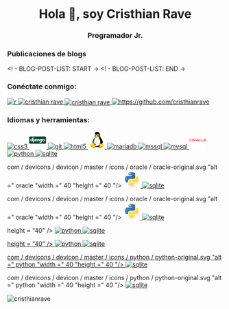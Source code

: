 <h1 align = "center"> Hola 👋, soy Cristhian Rave </h1>
<h3 align = "center"> Programador Jr. </h3>

### Publicaciones de blogs
<! - BLOG-POST-LIST: START ->
<! - BLOG-POST-LIST: END ->

<h3 align = "left"> Conéctate conmigo: </h3>
<p align = "left">
<a href = "https: / /codepen.io/r "target =" blank "> <img align =" center "src =" https://raw.githubusercontent.com/rahuldkjain/github-profile-readme-generator/master/src/images/icons /Social/codepen.svg "alt =" r "height =" 30 "width =" 40 "/> </a>
<a href="https://dev.to/cristhian rave" target="blank"> <img align = "centro" src = "https: // cdn.jsdelivr.net/npm/simple-icons@3.0.1/icons/dev-dot-to.svg "alt =" cristhian rave "height =" 30 "width =" 40 "/> </a>
<a href="https://linkedin.com/in/cristhian rave" target="blank"> <img align = "center" src = "https://raw.githubusercontent.com/rahuldkjain/github-profile- readme-generator / master / src / images / icons / Social / linked-in-alt.svg "alt =" cristhian rave "height =" 30 "width =" 40 "/> </a>
<a href =" / https://github.com/cristhianrave "target =" blank "> <img align =" center "src =" https://raw.githubusercontent.com/rahuldkjain/github-profile-readme-generator/master/src/ images / icons / Social / rss.svg "alt =" https://github.com/cristhianrave "height =" 30 "width =" 40 "/> </a>
</p>

<h3 align =" left " > Idiomas y herramientas: </h3>
<p align = "left"> <a href="https://www.w3schools.com/css/" target="_blank"> <img src = "https://raw.githubusercontent.com/devicons/devicon /master/icons/css3/css3-original-wordmark.svg "alt =" css3 "width =" 40 "height =" 40 "/> </a> <a href =" https://www.djangoproject.com / "target =" _ blank "> <img src =" https://raw.githubusercontent.com/devicons/devicon/master/icons/django/django-original.svg "alt =" django "width =" 40 "height = "40" /> </a> <a href="https://git-scm.com/" target="_blank"> <img src = "https://www.vectorlogo.zone/logos/git -scm / git-scm-icon.svg "alt ="git "width =" 40 "height =" 40 "/> </a> <a href="https://www.w3.org/html/" target="_blank"> <img src =" https: / /raw.githubusercontent.com/devicons/devicon/master/icons/html5/html5-original-wordmark.svg "alt =" html5 "width =" 40 "height =" 40 "/> </a> <a href = "https://www.linux.org/" target = "_ blank"> <img src = "https://raw.githubusercontent.com/devicons/devicon/master/icons/linux/linux-original.svg" alt = "linux" width = "40" height = "40" /> </a> <a href="https://mariadb.org/" target="_blank"> <img src = "https: // www .vectorlogo.zone / logos / mariadb / mariadb-icon.svg "alt =" mariadb "width =" 40 "height =" 40 "/> </a> <a href =" https://www.microsoft.com/en- us / sql-server "target =" _ blank "> <img src =" https://www.svgrepo.com/show/303229/microsoft-sql-server-logo.svg "alt =" mssql "width =" 40 "height =" 40 "/> </a> <a href="https://www.mysql.com/" target="_blank"> <img src =" https://raw.githubusercontent.com/devicons /devicon/master/icons/mysql/mysql-original-wordmark.svg "alt =" mysql "width =" 40 "height =" 40 "/> </a> <a href =" https://www.oracle .com / "target =" _ blank "> <img src = "https://raw.githubusercontent.com/devicons/devicon/master/icons/oracle/oracle-original.svg" alt = "oracle" width = "40" height = "40" /> </ a > <a href="https://www.python.org" target="_blank"> <img src = "https://raw.githubusercontent.com/devicons/devicon/master/icons/python/python-original .svg "alt =" python "width =" 40 "height =" 40 "/> </a> <a href="https://www.sqlite.org/" target="_blank"> <img src = "https://www.vectorlogo.zone/logos/sqlite/sqlite-icon.svg" alt = "sqlite" width = "40" height = "40" /> </a> </p>com / devicons / devicon / master / icons / oracle / oracle-original.svg "alt =" oracle "width =" 40 "height =" 40 "/> </a> <a href =" https: // www. python.org "target =" _ blank "> <img src =" https://raw.githubusercontent.com/devicons/devicon/master/icons/python/python-original.svg "alt =" python "width =" 40 "height =" 40 "/> </a> <a href="https://www.sqlite.org/" target="_blank"> <img src =" https://www.vectorlogo.zone/logos /sqlite/sqlite-icon.svg "alt =" sqlite "width =" 40 "height =" 40 "/> </a> </p>com / devicons / devicon / master / icons / oracle / oracle-original.svg "alt =" oracle "width =" 40 "height =" 40 "/> </a> <a href =" https: // www. python.org "target =" _ blank "> <img src =" https://raw.githubusercontent.com/devicons/devicon/master/icons/python/python-original.svg "alt =" python "width =" 40 "height =" 40 "/> </a> <a href="https://www.sqlite.org/" target="_blank"> <img src =" https://www.vectorlogo.zone/logos /sqlite/sqlite-icon.svg "alt =" sqlite "width =" 40 "height =" 40 "/> </a> </p>height = "40" /> </a> <a href="https://www.python.org" target="_blank"> <img src = "https://raw.githubusercontent.com/devicons/devicon /master/icons/python/python-original.svg "alt =" python "width =" 40 "height =" 40 "/> </a> <a href =" https://www.sqlite.org/ " target = "_ blank"> <img src = "https://www.vectorlogo.zone/logos/sqlite/sqlite-icon.svg" alt = "sqlite" width = "40" height = "40" /> </ a> </p>height = "40" /> </a> <a href="https://www.python.org" target="_blank"> <img src = "https://raw.githubusercontent.com/devicons/devicon /master/icons/python/python-original.svg "alt =" python "width =" 40 "height =" 40 "/> </a> <a href =" https://www.sqlite.org/ " target = "_ blank"> <img src = "https://www.vectorlogo.zone/logos/sqlite/sqlite-icon.svg" alt = "sqlite" width = "40" height = "40" /> </ a> </p>com / devicons / devicon / master / icons / python / python-original.svg "alt =" python "width =" 40 "height =" 40 "/> </a> <a href =" https: // www. sqlite.org/ "target =" _ blank "> <img src =" https://www.vectorlogo.zone/logos/sqlite/sqlite-icon.svg "alt =" sqlite "width =" 40 "height =" 40 "/> </a> </p>com / devicons / devicon / master / icons / python / python-original.svg "alt =" python "width =" 40 "height =" 40 "/> </a> <a href =" https: // www. sqlite.org/ "target =" _ blank "> <img src =" https://www.vectorlogo.zone/logos/sqlite/sqlite-icon.svg "alt =" sqlite "width =" 40 "height =" 40 "/> </a> </p></a> </p></a> </p>

<p> <img align = "center" src = "https://github-readme-stats.vercel.app/api/top-langs?username=cristhianrave&show_icons=true&locale=en&layout=compact" alt = "cristhianrave" /> </p>

